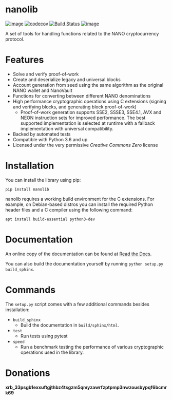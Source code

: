 nanolib
=======

[![image](https://img.shields.io/pypi/v/nanolib.svg)](https://pypi.org/project/nanolib/)
[![codecov](https://codecov.io/gh/Matoking/nanolib/branch/master/graph/badge.svg)](https://codecov.io/gh/Matoking/nanolib)
[![Build Status](https://travis-ci.com/Matoking/nanolib.png?branch=master)](https://travis-ci.com/Matoking/nanolib)
[![image](https://readthedocs.org/projects/nanolib/badge/?version=latest)](https://nanolib.readthedocs.io/en/latest/?badge=latest)


A set of tools for handling functions related to the NANO cryptocurrency protocol.

Features
========
* Solve and verify proof-of-work
* Create and deserialize legacy and universal blocks
* Account generation from seed using the same algorithm as the original NANO wallet and NanoVault
* Functions for converting between different NANO denominations
* High performance cryptographic operations using C extensions (signing and verifying blocks, and generating block proof-of-work)
  * Proof-of-work generation supports SSE2, SSSE3, SSE4.1, AVX and NEON instruction sets for improved performance. The best supported implementation is selected at runtime with a fallback implementation with universal compatibility.
* Backed by automated tests
* Compatible with Python 3.6 and up
* Licensed under the very permissive *Creative Commons Zero* license

Installation
============

You can install the library using pip:

```
pip install nanolib
```

nanolib requires a working build environment for the C extensions. For example, on Debian-based distros you can install the required Python header files and a C compiler using the following command:

```
apt install build-essential python3-dev
```

Documentation
=============

An online copy of the documentation can be found at [Read the Docs](https://nanolib.readthedocs.io/en/latest/).

You can also build the documentation yourself by running `python setup.py build_sphinx`.

Commands
========

The `setup.py` script comes with a few additional commands besides installation:

* `build_sphinx`
  * Build the documentation in `build/sphinx/html`.
* `test`
  * Run tests using pytest
* `speed`
  * Run a benchmark testing the performance of various cryptographic operations used in the library.

Donations
=========

**xrb_33psgb1exxuftgjthbz4tsgzm5qmyzawrfzptpmp3nwzousbypqf6bcmrk69**

